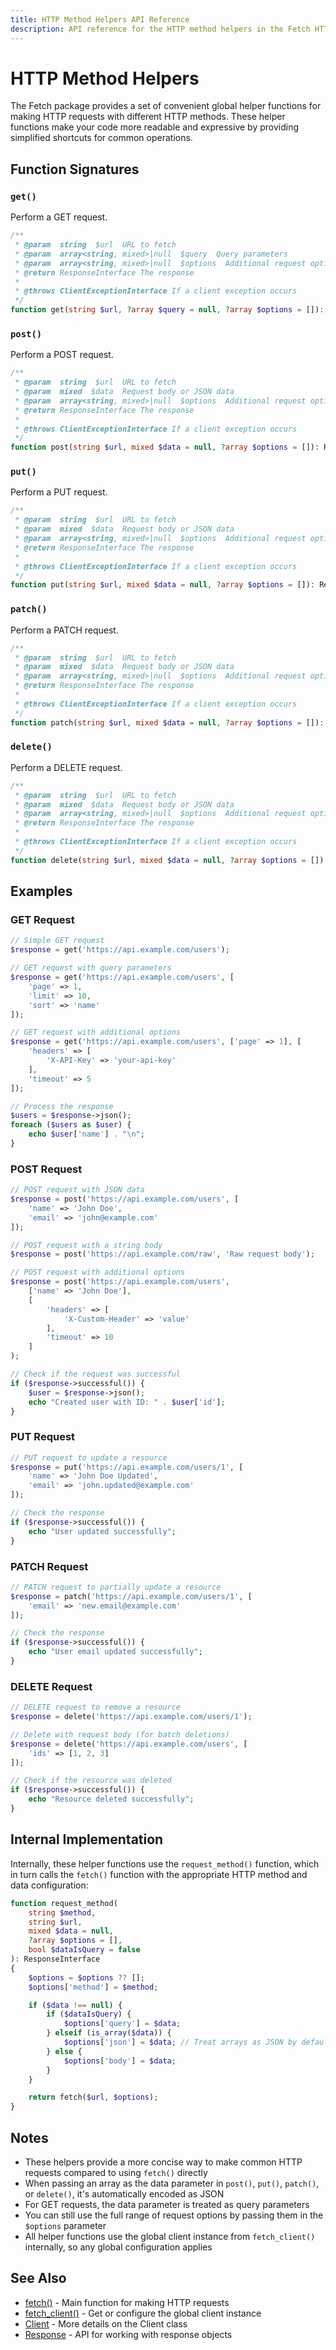 ```yaml
---
title: HTTP Method Helpers API Reference
description: API reference for the HTTP method helpers in the Fetch HTTP client package
---
```


# HTTP Method Helpers

The Fetch package provides a set of convenient global helper functions for making HTTP requests with different HTTP methods. These helper functions make your code more readable and expressive by providing simplified shortcuts for common operations.

## Function Signatures

### `get()`

Perform a GET request.

```php
/**
 * @param  string  $url  URL to fetch
 * @param  array<string, mixed>|null  $query  Query parameters
 * @param  array<string, mixed>|null  $options  Additional request options
 * @return ResponseInterface The response
 *
 * @throws ClientExceptionInterface If a client exception occurs
 */
function get(string $url, ?array $query = null, ?array $options = []): ResponseInterface
```

### `post()`

Perform a POST request.

```php
/**
 * @param  string  $url  URL to fetch
 * @param  mixed  $data  Request body or JSON data
 * @param  array<string, mixed>|null  $options  Additional request options
 * @return ResponseInterface The response
 *
 * @throws ClientExceptionInterface If a client exception occurs
 */
function post(string $url, mixed $data = null, ?array $options = []): ResponseInterface
```

### `put()`

Perform a PUT request.

```php
/**
 * @param  string  $url  URL to fetch
 * @param  mixed  $data  Request body or JSON data
 * @param  array<string, mixed>|null  $options  Additional request options
 * @return ResponseInterface The response
 *
 * @throws ClientExceptionInterface If a client exception occurs
 */
function put(string $url, mixed $data = null, ?array $options = []): ResponseInterface
```

### `patch()`

Perform a PATCH request.

```php
/**
 * @param  string  $url  URL to fetch
 * @param  mixed  $data  Request body or JSON data
 * @param  array<string, mixed>|null  $options  Additional request options
 * @return ResponseInterface The response
 *
 * @throws ClientExceptionInterface If a client exception occurs
 */
function patch(string $url, mixed $data = null, ?array $options = []): ResponseInterface
```

### `delete()`

Perform a DELETE request.

```php
/**
 * @param  string  $url  URL to fetch
 * @param  mixed  $data  Request body or JSON data
 * @param  array<string, mixed>|null  $options  Additional request options
 * @return ResponseInterface The response
 *
 * @throws ClientExceptionInterface If a client exception occurs
 */
function delete(string $url, mixed $data = null, ?array $options = []): ResponseInterface
```

## Examples

### GET Request

```php
// Simple GET request
$response = get('https://api.example.com/users');

// GET request with query parameters
$response = get('https://api.example.com/users', [
    'page' => 1,
    'limit' => 10,
    'sort' => 'name'
]);

// GET request with additional options
$response = get('https://api.example.com/users', ['page' => 1], [
    'headers' => [
        'X-API-Key' => 'your-api-key'
    ],
    'timeout' => 5
]);

// Process the response
$users = $response->json();
foreach ($users as $user) {
    echo $user['name'] . "\n";
}
```

### POST Request

```php
// POST request with JSON data
$response = post('https://api.example.com/users', [
    'name' => 'John Doe',
    'email' => 'john@example.com'
]);

// POST request with a string body
$response = post('https://api.example.com/raw', 'Raw request body');

// POST request with additional options
$response = post('https://api.example.com/users',
    ['name' => 'John Doe'],
    [
        'headers' => [
            'X-Custom-Header' => 'value'
        ],
        'timeout' => 10
    ]
);

// Check if the request was successful
if ($response->successful()) {
    $user = $response->json();
    echo "Created user with ID: " . $user['id'];
}
```

### PUT Request

```php
// PUT request to update a resource
$response = put('https://api.example.com/users/1', [
    'name' => 'John Doe Updated',
    'email' => 'john.updated@example.com'
]);

// Check the response
if ($response->successful()) {
    echo "User updated successfully";
}
```

### PATCH Request

```php
// PATCH request to partially update a resource
$response = patch('https://api.example.com/users/1', [
    'email' => 'new.email@example.com'
]);

// Check the response
if ($response->successful()) {
    echo "User email updated successfully";
}
```

### DELETE Request

```php
// DELETE request to remove a resource
$response = delete('https://api.example.com/users/1');

// Delete with request body (for batch deletions)
$response = delete('https://api.example.com/users', [
    'ids' => [1, 2, 3]
]);

// Check if the resource was deleted
if ($response->successful()) {
    echo "Resource deleted successfully";
}
```

## Internal Implementation

Internally, these helper functions use the `request_method()` function, which in turn calls the `fetch()` function with the appropriate HTTP method and data configuration:

```php
function request_method(
    string $method,
    string $url,
    mixed $data = null,
    ?array $options = [],
    bool $dataIsQuery = false
): ResponseInterface
{
    $options = $options ?? [];
    $options['method'] = $method;

    if ($data !== null) {
        if ($dataIsQuery) {
            $options['query'] = $data;
        } elseif (is_array($data)) {
            $options['json'] = $data; // Treat arrays as JSON by default
        } else {
            $options['body'] = $data;
        }
    }

    return fetch($url, $options);
}
```

## Notes

- These helpers provide a more concise way to make common HTTP requests compared to using `fetch()` directly
- When passing an array as the data parameter in `post()`, `put()`, `patch()`, or `delete()`, it's automatically encoded as JSON
- For GET requests, the data parameter is treated as query parameters
- You can still use the full range of request options by passing them in the `$options` parameter
- All helper functions use the global client instance from `fetch_client()` internally, so any global configuration applies

## See Also

- [fetch()](/api/fetch) - Main function for making HTTP requests
- [fetch_client()](/api/fetch-client) - Get or configure the global client instance
- [Client](/api/client) - More details on the Client class
- [Response](/api/response) - API for working with response objects

